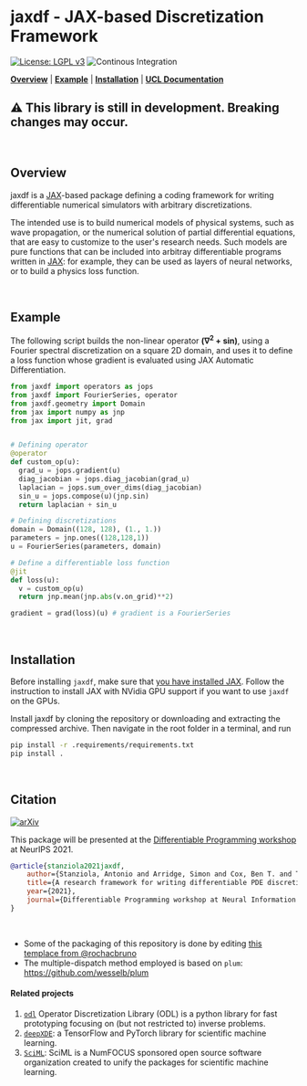 # jaxdf - JAX-based Discretization Framework

[![License: LGPL v3](https://img.shields.io/badge/License-LGPL%20v3-blue.svg)](https://www.gnu.org/licenses/lgpl-3.0) ![Continous Integration](https://github.com/djps/jaxdf/actions/workflows/main.yml/badge.svg)
<!-- [![codecov](https://codecov.io/gh/ucl-bug/jaxdf/branch/main/graph/badge.svg?token=FIUYOCFDYL)](https://codecov.io/gh/ucl-bug/jaxdf) -->

<!-- [![Documentation](https://github.com/djps/jaxdf/actions/workflows/build_docs.yml/badge.svg)](https://djps.github.io/jaxdf/) -->

[**Overview**](#overview)
| [**Example**](#example)
| [**Installation**](#installation)
| [**UCL Documentation**](https://ucl-bug.github.io/jaxdf/)

## ⚠️ This library is still in development. Breaking changes may occur.

<br/>

## Overview

jaxdf is a [JAX](https://jax.readthedocs.io/en/stable/)-based package defining a coding framework for writing differentiable numerical simulators with arbitrary discretizations.

The intended use is to build numerical models of physical systems, such as wave propagation, or the numerical solution of partial differential equations, that are easy to customize to the user's research needs. Such models are pure functions that can be included into arbitray differentiable programs written in [JAX](https://jax.readthedocs.io/en/stable/): for example, they can be used as layers of neural networks, or to build a physics loss function.

<br/>

## Example

The following script builds the non-linear operator **(∇<sup>2</sup> + sin)**, using a Fourier spectral discretization on a square 2D domain, and uses it to define a loss function whose gradient is evaluated using JAX Automatic Differentiation.


```python
from jaxdf import operators as jops
from jaxdf import FourierSeries, operator
from jaxdf.geometry import Domain
from jax import numpy as jnp
from jax import jit, grad


# Defining operator
@operator
def custom_op(u):
  grad_u = jops.gradient(u)
  diag_jacobian = jops.diag_jacobian(grad_u)
  laplacian = jops.sum_over_dims(diag_jacobian)
  sin_u = jops.compose(u)(jnp.sin)
  return laplacian + sin_u

# Defining discretizations
domain = Domain((128, 128), (1., 1.))
parameters = jnp.ones((128,128,1))
u = FourierSeries(parameters, domain)

# Define a differentiable loss function
@jit
def loss(u):
  v = custom_op(u)
  return jnp.mean(jnp.abs(v.on_grid)**2)

gradient = grad(loss)(u) # gradient is a FourierSeries
```

<br/>

## Installation

Before installing `jaxdf`, make sure that [you have installed JAX](https://github.com/google/jax#installation). Follow the instruction to install JAX with NVidia GPU support if you want to use `jaxdf` on the GPUs.

Install jaxdf by cloning the repository or downloading and extracting the compressed archive. Then navigate in the root folder in a terminal, and run
```bash
pip install -r .requirements/requirements.txt
pip install .
```

<br/>

## Citation

[![arXiv](https://img.shields.io/badge/arXiv-2111.05218-b31b1b.svg?style=flat)](https://arxiv.org/abs/2111.05218)

This package will be presented at the [Differentiable Programming workshop](https://diffprogramming.mit.edu/) at NeurIPS 2021.

```bibtex
@article{stanziola2021jaxdf,
    author={Stanziola, Antonio and Arridge, Simon and Cox, Ben T. and Treeby, Bradley E.},
    title={A research framework for writing differentiable PDE discretizations in JAX},
    year={2021},
    journal={Differentiable Programming workshop at Neural Information Processing Systems 2021}
}
```

<br/>


- Some of the packaging of this repository is done by editing [this templace from @rochacbruno](https://github.com/rochacbruno/python-project-template)
- The multiple-dispatch method employed is based on `plum`: https://github.com/wesselb/plum

#### Related projects

1. [`odl`](https://github.com/odlgroup/odl) Operator Discretization Library (ODL) is a python library for fast prototyping focusing on (but not restricted to) inverse problems.
3. [`deepXDE`](https://deepxde.readthedocs.io/en/latest/): a TensorFlow and PyTorch library for scientific machine learning.
4. [`SciML`](https://sciml.ai/): SciML is a NumFOCUS sponsored open source software organization created to unify the packages for scientific machine learning.
